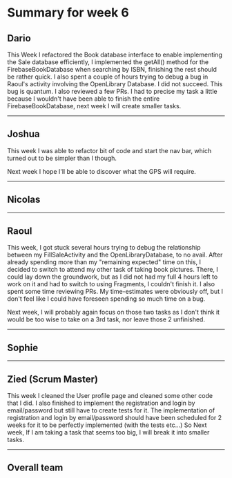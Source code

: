 # Summary for week 6

## Dario

This Week I refactored the Book database interface to enable implementing the Sale database efficiently, I implemented the getAll() method for the FirebaseBookDatabase when searching by ISBN, finishing the rest should be rather quick. I also spent a couple of hours trying to debug a bug in Raoul's activity involving the OpenLibrary Database. I did not succeed. This bug is quantum. I also reviewed a few PRs. I had to precise my task a little because I wouldn't have been able to finish the entire FirebaseBookDatabase, next week I will create smaller tasks.

---
## Joshua

This week I was able to refactor bit of code and start the nav bar, which turned out to be simpler than I though.

Next week I hope I'll be able to discover what the GPS will require.

---

## Nicolas



---



## Raoul

This week, I got stuck several hours trying to debug the relationship between my FillSaleActivity and the OpenLibraryDatabase, to no avail. After already spending more than my "remaining expected" time on this, I decided to switch to attend my other task of taking book pictures. There, I could lay down the groundwork, but as I did not had my full 4 hours left to work on it and had to switch to using Fragments, I couldn't finish it. I also spent some time reviewing PRs. 
My time-estimates were obviously off, but I don't feel like I could have foreseen spending so much time on a bug.

Next week, I will probably again focus on those two tasks as I don't think it would be too wise to take on a 3rd task, nor leave those 2 unfinished.

---


## Sophie



---

## Zied (Scrum Master)

This week I cleaned the User profile page and cleaned some other code that I did. 
I also finished to implement the registration and login by email/password but still have to create tests for it.
The implementation of registration and login by email/password should have been scheduled for 2 weeks for it to be perfectly implemented (with the tests etc...)
So Next week, If I am taking a task that seems too big, I will break it into smaller tasks.


---

## Overall team


